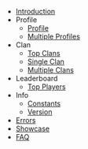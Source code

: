 - [Introduction](/README.md)
- Profile
    - [Profile](/profile/profile.md)
    - [Multiple Profiles](/profile/multiple_profiles.md)
- Clan
    - [Top Clans](/clans/top_clans.md)
    - [Single Clan](/clans/single_clan.md)
    - [Multiple Clans](/clans/multiple_clans.md)
- Leaderboard
    - [Top Players](/leaderboard/top_players.md)
- Info
    - [Constants](/info/constants.md)
    - [Version](/info/version.md)
- [Errors](/errors.md)
- [Showcase](/showcase.md)
- [FAQ](/faq.md)
